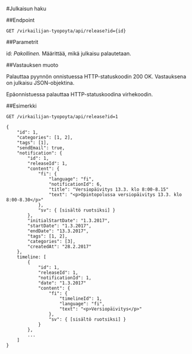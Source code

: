 #Julkaisun haku

##Endpoint

`GET /virkailijan-tyopoyta/api/release?id={id}`

##Parametrit

id: *Pakollinen.*  Määrittää, mikä julkaisu palautetaan.

##Vastauksen muoto

Palauttaa pyynnön onnistuessa HTTP-statuskoodin 200 OK. Vastauksena on
julkaisu JSON-objektina.

Epäonnistuessa palauttaa HTTP-statuskoodina virhekoodin.

##Esimerkki

`GET /virkailijan-tyopoyta/api/release?id=1`

```
{
    "id": 1,
    "categories": [1, 2],
    "tags": [1],
    "sendEmail": true,
    "notification": {
        "id": 1,
        "releaseId": 1,
        "content": {
            "fi": {
                "language": "fi",
                "notificationId": 6,
                "title": "Versiopäivitys 13.3. klo 8:00-8.15"
                "text": "<p>Opintopolussa versiopäivitys 13.3. klo 8:00-8.30</p>"
            },
            "sv": { [sisältö ruotsiksi] }
        },
        "initialStartDate": "1.3.2017",
        "startDate": "1.3.2017",
        "endDate": "13.3.2017",
        "tags": [1, 2],
        "categories": [3],
        "createdAt": "28.2.2017"
    },
    timeline: [
        {
            "id": 1,
            "releaseId": 1,
            "notificationId": 1,
            "date": "1.3.2017"
            "content": {
                "fi": {
                    "timelineId": 1,
                    "language": "fi",
                    "text": "<p>Versiopäivitys</p>"
                },
                "sv": { [sisältö ruotsiksi] }
            }
        },
        ...
    ]
}
```
